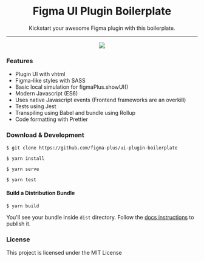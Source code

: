 <h1 align="center"> Figma UI Plugin Boilerplate </h1>

<p align="center"> Kickstart your awesome Figma plugin with this boilerplate. </p>

<hr/>

<p align="center"> 
<img align="center" src="https://user-images.githubusercontent.com/1207863/52892776-d20e5e80-31a6-11e9-8fd6-8414d148443a.gif" />
 </p>

<h3> Features </h3>

<ul>
  <li>Plugin UI with vhtml</li>
  <li>Figma-like styles with SASS</li>
  <li>Basic local simulation for figmaPlus.showUI()</li>
  <li>Modern Javascript (ES6)</li>
  <li>Uses native Javascript events (Frontend frameworks are an overkill)</li>
  <li>Tests using Jest</li>
  <li>Transpiling using Babel and bundle using Rollup</li>
  <li>Code formatting with Prettier</li>
</ul>


<h3> Download & Development </h3>


```shell
$ git clone https://github.com/figma-plus/ui-plugin-boilerplate
```


```shell
$ yarn install
```


```shell
$ yarn serve
```


```shell
$ yarn test
```

<h4> Build a Distribution Bundle </h4>

```shell
$ yarn build
```

You'll see your bundle inside `dist` directory.
Follow the <a href="https://docs.figmaplus.com/#/developerGuide/publish">docs instructions</a> to publish it.

<h3>License</h3>

This project is licensed under the MIT License
